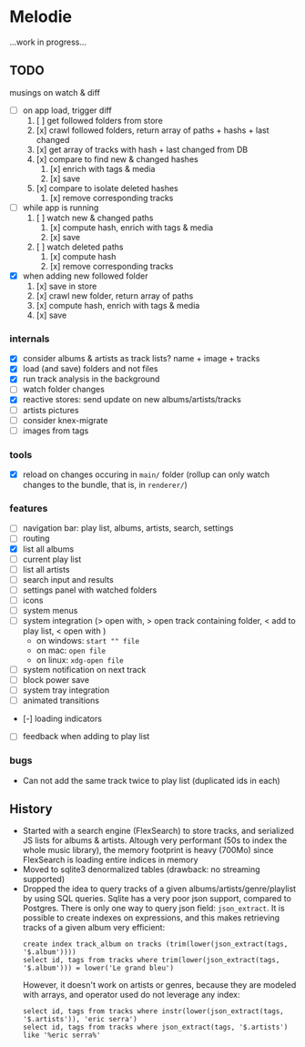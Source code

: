 # Melodie

...work in progress...

## TODO

musings on watch & diff

- [ ] on app load, trigger diff
  1.  [ ] get followed folders from store
  1.  [x] crawl followed folders, return array of paths + hashs + last changed
  1.  [x] get array of tracks with hash + last changed from DB
  1.  [x] compare to find new & changed hashes
      1. [x] enrich with tags & media
      1. [x] save
  1.  [x] compare to isolate deleted hashes
      1. [x] remove corresponding tracks
- [ ] while app is running
  1.  [ ] watch new & changed paths
      1. [x] compute hash, enrich with tags & media
      1. [x] save
  1.  [ ] watch deleted paths
      1. [x] compute hash
      1. [x] remove corresponding tracks
- [x] when adding new followed folder
  1.  [x] save in store
  1.  [x] crawl new folder, return array of paths
  1.  [x] compute hash, enrich with tags & media
  1.  [x] save

### internals

- [x] consider albums & artists as track lists? name + image + tracks
- [x] load (and save) folders and not files
- [x] run track analysis in the background
- [ ] watch folder changes
- [x] reactive stores: send update on new albums/artists/tracks
- [ ] artists pictures
- [ ] consider knex-migrate
- [ ] images from tags

### tools

- [x] reload on changes occuring in `main/` folder (rollup can only watch changes to the bundle, that is, in `renderer/`)

### features

- [ ] navigation bar: play list, albums, artists, search, settings
- [ ] routing
- [x] list all albums
- [ ] current play list
- [ ] list all artists
- [ ] search input and results
- [ ] settings panel with watched folders
- [ ] icons
- [ ] system menus
- [ ] system integration (> open with, > open track containing folder, < add to play list, < open with )
  - on windows: `start "" file`
  - on mac: `open file`
  - on linux: `xdg-open file`
- [ ] system notification on next track
- [ ] block power save
- [ ] system tray integration
- [ ] animated transitions
- [-] loading indicators
- [ ] feedback when adding to play list

### bugs

- Can not add the same track twice to play list (duplicated ids in each)

## History

- Started with a search engine (FlexSearch) to store tracks, and serialized JS lists for albums & artists.
  Altough very performant (50s to index the whole music library), the memory footprint is heavy (700Mo) since
  FlexSearch is loading entire indices in memory
- Moved to sqlite3 denormalized tables (drawback: no streaming supported)
- Dropped the idea to query tracks of a given albums/artists/genre/playlist by using SQL queries.
  Sqlite has a very poor json support, compared to Postgres. There is only one way to query json field: `json_extract`.
  It is possible to create indexes on expressions, and this makes retrieving tracks of a given album very efficient:
  ```
  create index track_album on tracks (trim(lower(json_extract(tags, '$.album'))))
  select id, tags from tracks where trim(lower(json_extract(tags, '$.album'))) = lower('Le grand bleu')
  ```
  However, it doesn't work on artists or genres, because they are modeled with arrays, and operator used do not leverage any index:
  ```
  select id, tags from tracks where instr(lower(json_extract(tags, '$.artists')), 'eric serra')
  select id, tags from tracks where json_extract(tags, '$.artists') like '%eric serra%'
  ```
